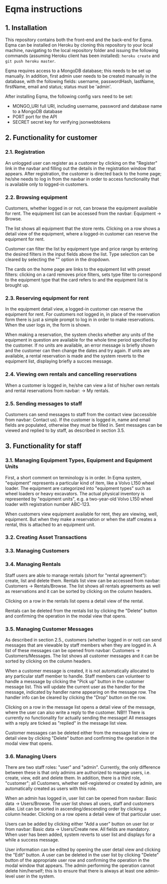 # Eqma instructions

## 1. Installation

This repository contains both the front-end and the back-end for Eqma. Eqma can be installed on Heroku by cloning this repository to your local machine, navigating to the local repository folder and issuing the following commands (assuming Heroku client has been installed): `heroku create` and `git push heroku master`.

Eqma requires access to a MongoDB database; this needs to be set up manually. In addition, first admin user needs to be created manually in the database, with the following fields: username, passwordHash, lastName, firstName, email and status; status must be 'admin'. 

After installing Eqma, the following config vars need to be set:
- MONGO_URI full URI, including username, password and database name to a MongoDB database
- PORT port for the API
- SECRET secret key for verifying jsonwebtokens

## 2. Functionality for customer

### 2.1. Registration

An unlogged user can register as a customer by clicking on the "Register" link in the navbar and filling out the details in 
the registration window that appears. After registration, the customer is directed back to the home page; he/she needs to log 
in from the navbar in order to access functionality that is available only to logged-in customers.

### 2.2. Browsing equipment

Customers, whether logged in or not, can browse the equipment available for rent. The equipment list can be accessed from the 
navbar: Equipment -> Browse.

The list shows all equipment that the store rents. Clicking on a row shows a detail view of the equipment, where a logged-in 
customer can reserve the equipment for rent.

Customer can filter the list by equipment type and price range by entering the desired filters in the input fields above the 
list. Type selection can be cleared by selecting the "<not selected>" option in the dropdown.

The cards on the home page are links to the equipment list with preset filters: clicking on a card removes price filters, sets 
type filter to correspond to the equipment type that the card refers to and the equipment list is brought up.

### 2.3. Reserving equipment for rent

In the equipment detail view, a logged-in customer can reserve the equipment for rent. For customers not logged in, in place of 
the reservation form there is just a simple prompt to log in in order to make reservations. When the user logs in, the form is 
shown.

When making a reservation, the system checks whether any units of the equipment in question are available for the whole time 
period specified by the customer. If no units are available, an error message is briefly shown and the customer can then change 
the dates and try again. If units are available, a rental reservation is made and the system reverts to the equipment list, 
displaying briefly a succes message.

### 2.4. Viewing own rentals and cancelling reservations

When a customer is logged in, he/she can view a list of his/her own rentals and rental reservations from navbar: <Customer name>
-> My rentals.

### 2.5. Sending messages to staff

Customers can send messages to staff from the contact view (accessible from navbar: Contact us). If the customer is logged in, 
name and email fields are populated, otherwise they must be filled in. Sent messages can be viewed and replied to by staff, as 
described in section 3.5.

## 3. Functionality for staff

### 3.1. Managing Equipment Types, Equipment and Equipment Units

First, a short comment on terminology is in order. In Eqma system, "equipment" represents a particular kind of item, like a Volvo 
L150 wheel loader. The equipment are categorized into "equipment types" such as wheel loaders or heavy excavators. The actual 
physical inventory is represented by "equipment units", e.g. a two-year-old Volvo L150 wheel loader with registration number ABC-123.

When customers view equipment available for rent, they are viewing, well, equipment. But when they make a reservation or when 
the staff creates a rental, this is attached to an equipment unit.



### 3.2. Creating Asset Transactions

### 3.3. Managing Customers

### 3.4. Managing Rentals

Staff users are able to manage rentals (short for "rental agreement"): create, list and delete them. Rentals list view can be 
accessed from navbar: Customers -> Rentals/Browse. The list shows all rentals agreements as well as reservations and it can be 
sorted by clicking on the column headers.

Clicking on a row in the rentals list opens a detail view of the rental.

Rentals can be deleted from the rentals list by clicking the "Delete" button and confirming the operation in the modal view that 
opens.

### 3.5. Managing Customer Messages

As described in section 2.5., customers (whether logged in or not) can send messages that are viewable by staff members when they 
are logged in. A list of these messages can be opened from navbar: Customers -> Customers/Messages. The list shows all customer 
messages and it can be sorted by clicking on the column headers. 

When a customer message is created, it is not automatically allocated to any particular staff member to handle. Staff members 
can volunteer to handle a messsage by clicking the "Pick up" button in the customer message list. This will update the current 
user as the handler for the message, indicated by handler name appearing on the message row. The handler info can be cleared by 
clicking the "Drop" button on the row.

Clicking on a row in the message list opens a detail view of the message, where the user can also write a reply to the customer. 
NB!!! There is currently no functionality for actually sending the message! All messages with a reply are ticked as "replied" in 
the message list view.

Customer messages can be deleted either from the message list view or detail view by clicking "Delete" button and confirming the 
operation in the modal view that opens.

### 3.6. Managing Users

There are two staff roles: "user" and "admin". Currently, the only difference between these is that only admins are authorized 
to manage users, i.e. create, view, edit and delete them. In addition, there is a third role, "customer"; all Customers, whether 
self-registered or created by admin, are automatically created as users with this role.

When an admin has logged in, user list can be opened from navbar: Basic data -> Users/Browse. The user list shows all users, 
staff and customers alike. List can be sorted in ascending/descending order by clicking a column header. Clicking on a row opens 
a detail view of that particular user.

Users can be added by clicking either "Add a user" button on user list or from navbar: Basic data -> Users/Create new. All fields 
are mandatory. When user has been added, system reverts to user list and displays for a while a success message.

User information can be edited by opening the user detail view and clicking the "Edit" button. A user can be deleted in the user 
list by clicking "Delete" button of the appropriate user row and confirming the operation in the modal window that appears. The 
admin performing the operation cannot delete him/herself; this is to ensure that there is always at least one admin-level user in 
the system.

